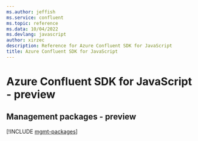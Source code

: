 ```yaml
---
ms.author: jeffish
ms.service: confluent
ms.topic: reference
ms.data: 10/04/2022
ms.devlang: javascript
author: xirzec
description: Reference for Azure Confluent SDK for JavaScript
title: Azure Confluent SDK for JavaScript
---
```

# Azure Confluent SDK for JavaScript - preview

## Management packages - preview
[!INCLUDE [mgmt-packages](confluent-mgmt-index.md)]
